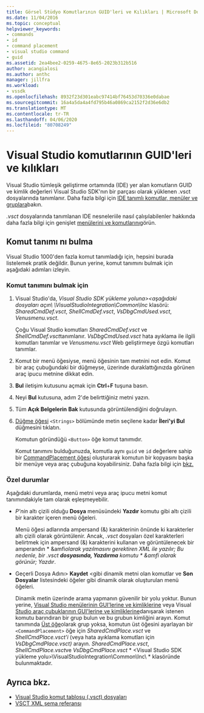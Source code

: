 ```yaml
---
title: Görsel Stüdyo Komutlarının GUID'leri ve Kılıkları | Microsoft Dokümanlar
ms.date: 11/04/2016
ms.topic: conceptual
helpviewer_keywords:
- commands
- id
- command placement
- visual studio command
- guid
ms.assetid: 2ea4bee2-0259-4675-8e65-2023b312b516
author: acangialosi
ms.author: anthc
manager: jillfra
ms.workload:
- vssdk
ms.openlocfilehash: 8932f23d301eabc97414bf76453d70336e0dabae
ms.sourcegitcommit: 16a4a5da4a4fd795b46a0869ca2152f2d36e6db2
ms.translationtype: MT
ms.contentlocale: tr-TR
ms.lasthandoff: 04/06/2020
ms.locfileid: "80708249"
---
```

# <a name="guids-and-ids-of-visual-studio-commands"></a>Visual Studio komutlarının GUID'leri ve kılıkları
Visual Studio tümleşik geliştirme ortamında (IDE) yer alan komutların GUID ve kimlik değerleri Visual Studio SDK'nın bir parçası olarak yüklenen .vsct dosyalarında tanımlanır. Daha fazla bilgi için [IDE tanımlı komutlar, menüler ve gruplara](../../extensibility/internals/ide-defined-commands-menus-and-groups.md)bakın.

 *.vsct* dosyalarında tanımlanan IDE nesneleriile nasıl çalışılabilenler hakkında daha fazla bilgi için genişlet [menülerini ve komutlarını](../../extensibility/extending-menus-and-commands.md)görün.

## <a name="find-a-command-definition"></a>Komut tanımı nı bulma
 Visual Studio 1000'den fazla komut tanımladığı için, hepsini burada listelemek pratik değildir. Bunun yerine, komut tanımını bulmak için aşağıdaki adımları izleyin.

### <a name="to-locate-a-command-definition"></a>Komut tanımını bulmak için

1. Visual Studio'da, *Visual Studio SDK yükleme yoluna\><aşağıdaki dosyaları açın\\ \VisualStudioIntegration\Common\Inc* klasörü: *SharedCmdDef.vsct*, *ShellCmdDef.vsct*, *VsDbgCmdUsed.vsct*, *Venusmenu.vsct*.

    Çoğu Visual Studio komutları *SharedCmdDef.vsct* ve *ShellCmdDef.vsct*tanımlanır. *VsDbgCmdUsed.vsct* hata ayıklama ile ilgili komutları tanımlar ve *Venusmenu.vsct* Web geliştirmeye özgü komutları tanımlar.

2. Komut bir menü öğesiyse, menü öğesinin tam metnini not edin. Komut bir araç çubuğundaki bir düğmeyse, üzerinde duraklattığınızda görünen araç ipucu metnine dikkat edin.

3. **Bul** iletişim kutusunu açmak için **Ctrl**+**F** tuşuna basın.

4. Neyi **Bul** kutusuna, adım 2'de belirttiğiniz metni yazın.

5. Tüm **Açık Belgelerin** **Bak** kutusunda görüntülendiğini doğrulayın.

6. [Düğme öğesi](../../extensibility/button-element.md) `<Strings>` bölümünde metin seçilene kadar **İleri'yi Bul** düğmesini tıklatın.

    Komutun göründüğü `<Button>` öğe komut tanımıdır.

   Komut tanımını bulduğunuzda, komutla aynı `guid` ve `id` değerlere sahip bir [CommandPlacement öğesi](../../extensibility/commandplacement-element.md) oluşturarak komutun bir kopyasını başka bir menüye veya araç çubuğuna koyabilirsiniz. Daha fazla bilgi için [bkz.](../../extensibility/creating-reusable-groups-of-buttons.md)

### <a name="special-cases"></a>Özel durumlar
 Aşağıdaki durumlarda, menü metni veya araç ipucu metni komut tanımındakiyle tam olarak eşleşmeyebilir.

- *P'nin* altı çizili olduğu **Dosya** menüsündeki **Yazdır** komutu gibi altı çizili bir karakter içeren menü öğeleri.

     Menü öğesi adlarında ampersand (&) karakterinin önünde ki karakterler altı çizili olarak görüntülenir. Ancak, *.vsct* dosyaları özel karakterleri belirtmek için ampersand (&) karakterini kullanan ve görüntülenecek bir amperandın * &amp;amfi*olarak yazılmasını gerektiren XML ile yazılır; Bu nedenle, bir *.vsct* **dosyasında, Yazdırma** komutu * &amp;amfi olarak görünür; Yazdır*.

- Geçerli Dosya Adını\> **Kaydet** \<gibi dinamik metni olan komutlar ve **Son Dosyalar** listesindeki öğeler gibi dinamik olarak oluşturulan menü öğeleri.

     Dinamik metin üzerinde arama yapmanın güvenilir bir yolu yoktur. Bunun yerine, [Visual Studio menülerinin GUI'lerine ve kimliklerine](../../extensibility/internals/guids-and-ids-of-visual-studio-menus.md) veya Visual [Studio araç çubuklarının GUI'lerine ve kimliklerine](../../extensibility/internals/guids-and-ids-of-visual-studio-toolbars.md)danışarak istenen komutu barındıran bir grup bulun ve bu grubun kimliğini arayın. Komut tanımında [Üst öğe](../../extensibility/parent-element.md)olarak grup yoksa, komutun üst öğesini ayarlayan bir `<CommandPlacement>` öğe için *SharedCmdPlace.vsct* ve *ShellCmdPlace.vsct'i* (veya hata ayıklama komutları için *VsDbgCmdPlace.vsct)* arayın. *SharedCmdPlace.vsct*, *ShellCmdPlace.vsct*ve *VsDbgCmdPlace.vsct* * \<Visual Studio SDK yükleme yolu\>\VisualStudioIntegration\Common\Inc\\ * klasöründe bulunmaktadır.

## <a name="see-also"></a>Ayrıca bkz.

- [Visual Studio komut tablosu (.vsct) dosyaları](../../extensibility/internals/visual-studio-command-table-dot-vsct-files.md)
- [VSCT XML şema referansı](../../extensibility/vsct-xml-schema-reference.md)
